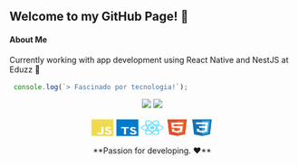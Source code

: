 ## Welcome to my GitHub Page! 👋

#### About Me

Currently working with app development using React Native and NestJS at Eduzz :yellow_heart:

```js
 console.log(`> Fascinado por tecnologia!`);
```

<div align="center">
 <a style="text-decoration: none;" href="https://github.com/LcsCefali" align="center">
 <img height="180em" src="https://github-readme-stats.vercel.app/api?username=LcsCefali&show_icons=true&theme=dracula&include_all_commits=true&count_private=true"/>
 <img height="180em" src="https://github-readme-stats.vercel.app/api/top-langs/?username=LcsCefali&layout=compact&langs_count=7&theme=dracula"/>
</div>

<div style="display: inline_block" align="center"><br>
 <img align="center" alt="cefali-Js" height="30" width="40" src="https://raw.githubusercontent.com/devicons/devicon/master/icons/javascript/javascript-plain.svg">
 <img align="center" alt="cefali-Ts" height="30" width="40" src="https://raw.githubusercontent.com/devicons/devicon/master/icons/typescript/typescript-plain.svg">
 <img align="center" alt="cefali-React" height="30" width="40" src="https://raw.githubusercontent.com/devicons/devicon/master/icons/react/react-original.svg">
 <img align="center" alt="cefali-HTML" height="30" width="40" src="https://raw.githubusercontent.com/devicons/devicon/master/icons/html5/html5-original.svg">
 <img align="center" alt="cefali-CSS" height="30" width="40" src="https://raw.githubusercontent.com/devicons/devicon/master/icons/css3/css3-original.svg">
</div>
 
<div style="display: inline_block" align="center"><br>
 **Passion for developing. ❤**
</div>
 
<!--
![Twitter Follow](https://img.shields.io/twitter/follow/LucasCefali?color=078ee0&label=%40LucasCefali&logo=twitter&style=flat-square&labelColor=1ca0f1&logoColor=white&link=https://twitter.com/LucasCefali)

-->
<!--
**LcsCefali/LcsCefali** is a ✨ _special_ ✨ repository because its `README.md` (this file) appears on your GitHub profile.

Here are some ideas to get you started:

- 🔭 I’m currently working on ...
- 🌱 I’m currently learning ...
- 👯 I’m looking to collaborate on ...
- 🤔 I’m looking for help with ...
- 💬 Ask me about ...
- 📫 How to reach me: ...
- 😄 Pronouns: ...
- ⚡ Fun fact: ...
-->
